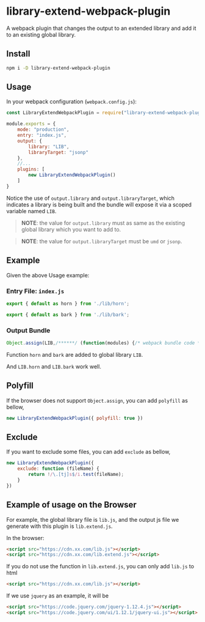 # library-extend-webpack-plugin
A webpack plugin that changes the output to an extended library and add it to an existing global library.

## Install

```bash
npm i -D library-extend-webpack-plugin
``` 

## Usage

In your webpack configuration (`webpack.config.js`):

```javascript
const LibraryExtendWebpackPlugin = require("library-extend-webpack-plugin");

module.exports = {
    mode: "production",
    entry: "index.js",
    output: {
        library: "LIB",
        libraryTarget: "jsonp"
    },
    //...
    plugins: [
        new LibraryExtendWebpackPlugin()
    ]
}
```

Notice the use of `output.library` and `output.libraryTarget`, which indicates a library is being built and the bundle will expose it via a scoped variable named `LIB`.

>   __NOTE__: the value for `output.library` must as same as the existing global library which you want to add to.

>   __NOTE__: the value for `output.libraryTarget` must be `umd` or `jsonp`.


## Example

Given the above Usage example:

### Entry File: `index.js`

```javascript
export { default as horn } from './lib/horn';

export { default as bark } from './lib/bark';
```

### Output Bundle

```javascript
Object.assign(LIB,/******/ (function(modules) {/* webpack bundle code */}));
```

Function `horn` and `bark` are added to global library `LIB`.

And `LIB.horn` and `LIB.bark` work well.

## Polyfill

If the browser does not support `Object.assign`, you can add `polyfill` as bellow,

```javascript
new LibraryExtendWebpackPlugin({ polyfill: true })
```

## Exclude

If you want to exclude some files, you can add `exclude` as bellow,

```javascript
new LibraryExtendWebpackPlugin({ 
    exclude: function (fileName) {
        return !/\.[tj]s$/i.test(fileName);
    }
})
```

## Example of usage on the Browser

For example, the global library file is `lib.js`, 
and the output js file we generate with this plugin is `lib.extend.js`.

In the browser:

```html
<script src="https://cdn.xx.com/lib.js"></script>
<script src="https://cdn.xx.com/lib.extend.js"></script>
```

If you do not use the function in `lib.extend.js`, you can only add `lib.js` to html

```html
<script src="https://cdn.xx.com/lib.js"></script>
```

If we use `jquery` as an example, it will be
```html
<script src="https://code.jquery.com/jquery-1.12.4.js"></script>
<script src="https://code.jquery.com/ui/1.12.1/jquery-ui.js"></script>
```
